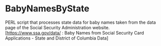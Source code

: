 # BabyNamesByState
PERL script that processes state data for baby names taken from the data page of the Social Security Administration website. [https://www.ssa.gov/data/ : Baby Names from Social Security Card Applications - State and District of Columbia Data]
